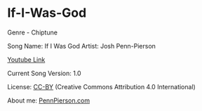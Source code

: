 # If-I-Was-God
Genre - Chiptune

Song Name: If I Was God
Artist: Josh Penn-Pierson

[Youtube Link](https://www.youtube.com/watch?v=bTwBXSBxjC4&list=PLye9mcKwe2zy3KW8uK_3F7HVMjJjdqSqU&index=35)

Current Song Version: 1.0

License: [CC-BY](http://creativecommons.org/licenses/by/4.0/) (Creative Commons Attribution 4.0 International)

About me: [PennPierson.com](http://pennpierson.com/)